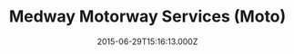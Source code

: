 ---
date: 2015-06-29T15:16:13.000Z
title: Medway Motorway Services (Moto)
latitude: 51.34154036101755
longitude: 0.6081342994635861
category: checkin
---